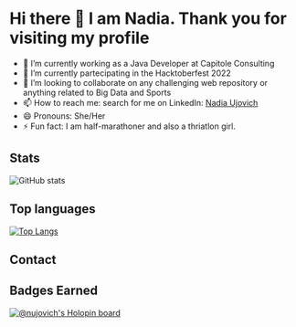 # Hi there 👋 I am Nadia. Thank you for visiting my profile


- 🔭 I’m currently working as a Java Developer at Capitole Consulting
- 🌱 I’m currently partecipating in the Hacktoberfest 2022
- 👯 I’m looking to collaborate on any challenging web repository or anything related to Big Data and Sports
- 📫 How to reach me: search for me on LinkedIn: [Nadia Ujovich](https://www.linkedin.com/in/nadiaujovich/)
- 😄 Pronouns: She/Her
- ⚡ Fun fact: I am half-marathoner and also a thriatlon girl.

## Stats

![GitHub stats](https://github-readme-stats.vercel.app/api?username=nujovich)


## Top languages

[![Top Langs](https://github-readme-stats.vercel.app/api/top-langs/?username=nujovich)](https://github.com/nujovich/github-readme-stats)



## Contact


## Badges Earned

[![@nujovich's Holopin board](https://holopin.io/api/user/board?user=nujovich)](https://holopin.io/@nujovich)
